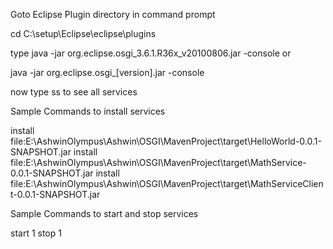 Goto  Eclipse Plugin directory in command prompt

cd C:\setup\Eclipse\eclipse\plugins

type java -jar org.eclipse.osgi_3.6.1.R36x_v20100806.jar -console  or

java -jar org.eclipse.osgi_[version].jar -console


now type ss to see all services

Sample Commands to install services

install file:E:\AshwinOlympus\Ashwin\OSGI\MavenProject\target\HelloWorld-0.0.1-SNAPSHOT.jar
install file:E:\AshwinOlympus\Ashwin\OSGI\MavenProject\target\MathService-0.0.1-SNAPSHOT.jar
install file:E:\AshwinOlympus\Ashwin\OSGI\MavenProject\target\MathServiceClient-0.0.1-SNAPSHOT.jar


Sample Commands to start and stop services

start 1
stop 1
